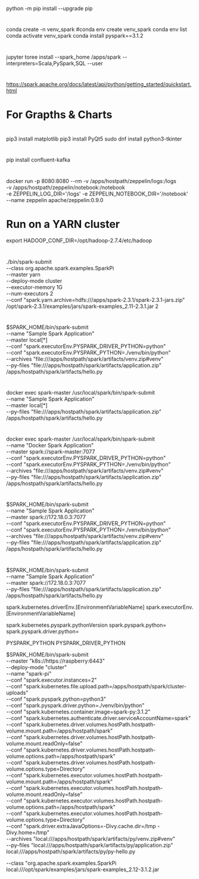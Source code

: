 #
#
#
python -m pip install --upgrade pip

#
#
#
conda create -n venv_spark
#conda env create venv_spark
conda env list
conda activate venv_spark
conda install pyspark==3.1.2

#
# 
#
jupyter toree install --spark_home /apps/spark --interpreters=Scala,PySpark,SQL --user

#
#
#
https://spark.apache.org/docs/latest/api/python/getting_started/quickstart.html

#
# For Grapths & Charts
#
pip3 install matplotlib
pip3 install PyQt5
sudo dnf install python3-tkinter

#
#
#
pip install confluent-kafka

#
# 
#
docker run -p 8080:8080 --rm 
-v /apps/hostpath/zeppelin/logs:/logs \
-v /apps/hostpath/zeppelin/notebook:/notebook \
-e ZEPPELIN_LOG_DIR='/logs' -e ZEPPELIN_NOTEBOOK_DIR='/notebook' \
--name zeppelin apache/zeppelin:0.9.0

#
#
# Run on a YARN cluster
export HADOOP_CONF_DIR=/opt/hadoop-2.7.4/etc/hadoop
#
./bin/spark-submit \
--class org.apache.spark.examples.SparkPi \
--master yarn \
--deploy-mode cluster \
--executor-memory 1G \
--num-executors 2 \
--conf "spark.yarn.archive=hdfs:///apps/spark-2.3.1/spark-2.3.1-jars.zip" \
/opt/spark-2.3.1/examples/jars/spark-examples_2.11-2.3.1.jar 2

#
#
#
$SPARK_HOME/bin/spark-submit \
--name "Sample Spark Application" \
--master local[*] \
--conf "spark.executorEnv.PYSPARK_DRIVER_PYTHON=python" \
--conf "spark.executorEnv.PYSPARK_PYTHON=./venv/bin/python" \
--archives "file:///apps/hostpath/spark/artifacts/venv.zip#venv" \
--py-files "file:///apps/hostpath/spark/artifacts/application.zip" /apps/hostpath/spark/artifacts/hello.py

#
#
#
docker exec spark-master /usr/local/spark/bin/spark-submit \
--name "Sample Spark Application" \
--master local[*] \
--py-files "file:///apps/hostpath/spark/artifacts/application.zip" /apps/hostpath/spark/artifacts/hello.py

#
#
#
docker exec spark-master /usr/local/spark/bin/spark-submit \
--name "Docker Spark Application" \
--master spark://spark-master:7077 \
--conf "spark.executorEnv.PYSPARK_DRIVER_PYTHON=python" \
--conf "spark.executorEnv.PYSPARK_PYTHON=./venv/bin/python" \
--archives "file:///apps/hostpath/spark/artifacts/venv.zip#venv" \
--py-files "file:///apps/hostpath/spark/artifacts/application.zip" /apps/hostpath/spark/artifacts/hello.py

#
#
#
$SPARK_HOME/bin/spark-submit \
--name "Sample Spark Application" \
--master spark://172.18.0.3:7077 \
--conf "spark.executorEnv.PYSPARK_DRIVER_PYTHON=python" \
--conf "spark.executorEnv.PYSPARK_PYTHON=./venv/bin/python" \
--archives "file:///apps/hostpath/spark/artifacts/venv.zip#venv" \
--py-files "file:///apps/hostpath/spark/artifacts/application.zip" /apps/hostpath/spark/artifacts/hello.py

#
#
#
$SPARK_HOME/bin/spark-submit \
--name "Sample Spark Application" \
--master spark://172.18.0.3:7077 \
--py-files "file:///apps/hostpath/spark/artifacts/application.zip" /apps/hostpath/spark/artifacts/hello.py


spark.kubernetes.driverEnv.[EnvironmentVariableName]
spark.executorEnv.[EnvironmentVariableName]

spark.kubernetes.pyspark.pythonVersion
spark.pyspark.python=
spark.pyspark.driver.python=

PYSPARK_PYTHON
PYSPARK_DRIVER_PYTHON

$SPARK_HOME/bin/spark-submit \
--master "k8s://https://raspberry:6443" \
--deploy-mode "cluster" \
--name "spark-pi" \
--conf "spark.executor.instances=2" \
--conf "spark.kubernetes.file.upload.path=/apps/hostpath/spark/cluster-uploads" \
--conf "spark.pyspark.python=python3" \
--conf "spark.pyspark.driver.python=./venv/bin/python" \
--conf "spark.kubernetes.container.image=spark-py:3.1.2" \
--conf "spark.kubernetes.authenticate.driver.serviceAccountName=spark" \
--conf "spark.kubernetes.driver.volumes.hostPath.hostpath-volume.mount.path=/apps/hostpath/spark" \
--conf "spark.kubernetes.driver.volumes.hostPath.hostpath-volume.mount.readOnly=false" \
--conf "spark.kubernetes.driver.volumes.hostPath.hostpath-volume.options.path=/apps/hostpath/spark" \
--conf "spark.kubernetes.driver.volumes.hostPath.hostpath-volume.options.type=Directory" \
--conf "spark.kubernetes.executor.volumes.hostPath.hostpath-volume.mount.path=/apps/hostpath/spark" \
--conf "spark.kubernetes.executor.volumes.hostPath.hostpath-volume.mount.readOnly=false" \
--conf "spark.kubernetes.executor.volumes.hostPath.hostpath-volume.options.path=/apps/hostpath/spark" \
--conf "spark.kubernetes.executor.volumes.hostPath.hostpath-volume.options.type=Directory" \
--conf "spark.driver.extraJavaOptions=-Divy.cache.dir=/tmp -Divy.home=/tmp" \
--archives "local:///apps/hostpath/spark/artifacts/py/venv.zip#venv" \
--py-files "local:///apps/hostpath/spark/artifacts/py/application.zip" \
local:///apps/hostpath/spark/artifacts/py/py-hello.py

--class "org.apache.spark.examples.SparkPi \
local:///opt/spark/examples/jars/spark-examples_2.12-3.1.2.jar
